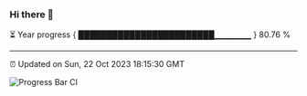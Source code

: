 ### Hi there 👋

⏳ Year progress { ████████████████████████▁▁▁▁▁▁ } 80.76 %

---

⏰ Updated on Sun, 22 Oct 2023 18:15:30 GMT

![Progress Bar CI](https://github.com/liununu/liununu/workflows/Progress%20Bar%20CI/badge.svg)
